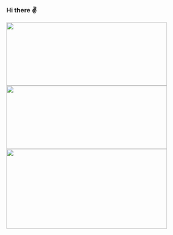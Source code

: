 ### Hi there :v:
<a href="https://github.com/AleexSolis">
  <img style="width: 420px; height: 165px" src="https://github-readme-stats.vercel.app/api?username=AleexSolis&count_private=true&show_icons=true&theme=react" />
</a>
<a href="https://github.com/AleexSolis">
  <img style="width: 420px; height: 165px" src="https://github-readme-stats.vercel.app/api/top-langs/?username=AleexSolis&layout=compact&theme=react&langs_count=10" />
</a>
<a href="https://wakatime.com/@AleexSolis">
  <img style="width: 420px; height: 208px;" src="https://github-readme-stats.vercel.app/api/wakatime?username=AleexSolis&theme=react&layout=compact&v=2" />
</a>
